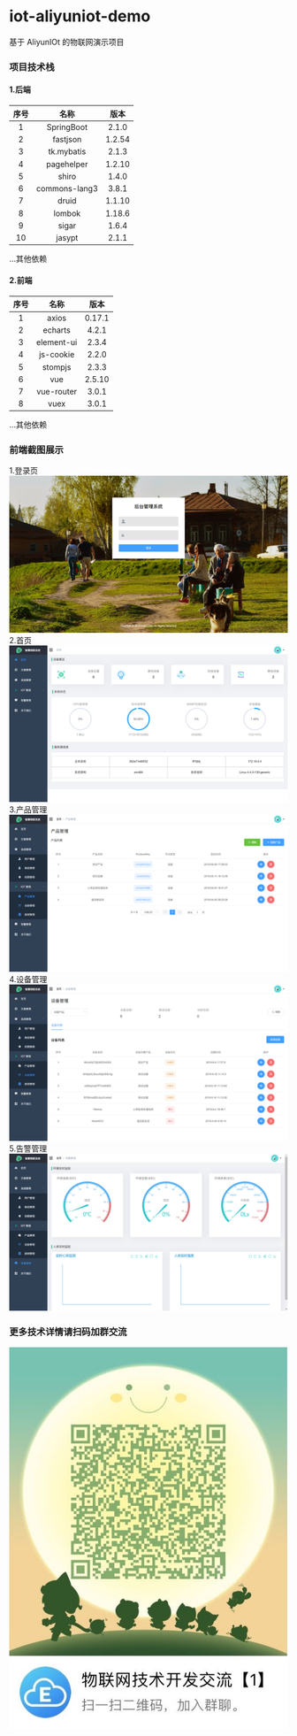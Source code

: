 # iot-aliyuniot-demo

基于 AliyunIOt 的物联网演示项目

### 项目技术栈

#### 1.后端

| 序号 |     名称      |  版本  |
| :--: | :-----------: | :----: |
|  1   |  SpringBoot   | 2.1.0  |
|  2   |   fastjson    | 1.2.54 |
|  3   |  tk.mybatis   | 2.1.3  |
|  4   |  pagehelper   | 1.2.10 |
|  5   |     shiro     | 1.4.0  |
|  6   | commons-lang3 | 3.8.1  |
|  7   |     druid     | 1.1.10 |
|  8   |    lombok     | 1.18.6 |
|  9   |     sigar     | 1.6.4  |
|  10  |    jasypt     | 2.1.1  |

...其他依赖

#### 2.前端

| 序号 |    名称    |  版本  |
| :--: | :--------: | :----: |
|  1   |   axios    | 0.17.1 |
|  2   |  echarts   | 4.2.1  |
|  3   | element-ui | 2.3.4  |
|  4   | js-cookie  | 2.2.0  |
|  5   |  stompjs   | 2.3.3  |
|  6   |    vue     | 2.5.10 |
|  7   | vue-router | 3.0.1  |
|  8   |    vuex    | 3.0.1  |

...其他依赖

### 前端截图展示

1.登录页
![avatar](./screenshot/login.png) 2.首页
![avatar](./screenshot/index.png) 3.产品管理
![avatar](./screenshot/product.png) 4.设备管理
![avatar](./screenshot/device.png) 5.告警管理
![avatar](./screenshot/alarm.png)

### 更多技术详情请扫码加群交流

![avatar](./screenshot/qq.jpg)
